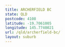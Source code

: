 ```yaml
---
title: ARCHERFIELD BC
state: QLD
postcode: 4108
latitude: -19.7061005
longitude: 145.7740021
url: /qld/archerfield-bc/
layout: suburb
---
```

